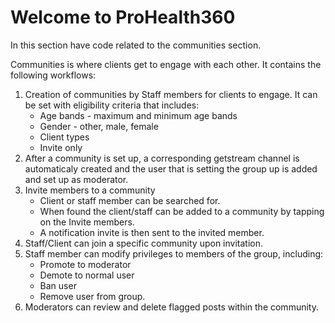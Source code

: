 # Welcome to ProHealth360

In this section have code related to the communities section.

Communities is where clients get to engage with each other. It contains the following workflows:

1. Creation of communities by Staff members for clients to engage. It can be set with eligibility criteria that includes:
    - Age bands - maximum and minimum age bands
    - Gender - other, male, female
    - Client types
    - Invite only
2. After a community is set up, a corresponding getstream channel is automaticaly created and the user that is setting the group up is added and set up as moderator.
3. Invite members to a community
    - Client or staff member can be searched for.
    - When found the client/staff can be added to a community by tapping on the Invite members.
    - A notification invite is then sent to the invited member.
4. Staff/Client can join a specific community upon invitation.
5. Staff member can modify privileges to members of the group, including:
    - Promote to moderator
    - Demote to normal user
    - Ban user
    - Remove user from group.
5. Moderators can review and delete flagged posts within the community.